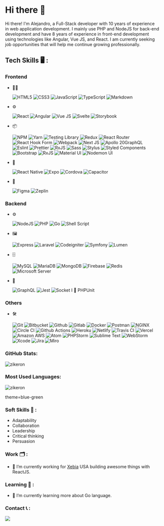 # Hi there 👋

Hi there! I'm Alejandro, a Full-Stack developer with 10 years of experience in web application development. I mainly use PHP and NodeJS for back-end development and have 8 years of experience in front-end development using technologies like Angular, Vue JS, and React. I am currently seeking job opportunities that will help me continue growing professionally.

## Tech Skills 🖥 :

### Frontend

- 💅🏽 
  <p>
    <img alt="HTML5" src="https://img.shields.io/badge/-HTML5-E34F26?style=for-the-badge&logo=html5&logoColor=white"/>
    <img alt="CSS3" src="https://img.shields.io/badge/-CSS3-1572B6?style=for-the-badge&logo=css3"/>
    <img alt="JavaScript" src="https://img.shields.io/badge/-JavaScript-black?style=for-the-badge&logo=javascript"/>
    <img alt="TypeScript" src="https://img.shields.io/badge/-TypeScript-007ACC?style=for-the-badge&logo=typescript&logoColor=white"/>
    <img alt="Markdown" src="https://img.shields.io/badge/Markdown-000000?style=for-the-badge&logo=markdown&logoColor=white"/>
  </p>

- ⚙️
  <p>
    <img alt="React" src="https://img.shields.io/badge/-React-black?style=for-the-badge&logo=react"/>
    <img alt="Angular" src="https://img.shields.io/badge/-Angular-DD0031?style=for-the-badge&logo=angular&logoColor=white"/>
    <img alt="Vue JS" src="https://img.shields.io/badge/Vue.js-35495E?style=for-the-badge&logo=vue.js&logoColor=4FC08D"/>
    <img alt="Svelte" src="https://img.shields.io/badge/svelte-%23f1413d.svg?style=for-the-badge&logo=svelte&logoColor=white"/>
    <img alt="Storybook" src="https://img.shields.io/badge/-Storybook-FF4785?style=for-the-badge&logo=storybook&logoColor=white"/>
  </p>

- 📦 
  <p>
    <img alt="NPM" src="https://img.shields.io/badge/NPM-%23CB3837.svg?style=for-the-badge&logo=npm&logoColor=white"/>
    <img alt="Yarn" src="https://img.shields.io/badge/yarn-%232C8EBB.svg?style=for-the-badge&logo=yarn&logoColor=white"/>
    <img alt="Testing Library" src="https://img.shields.io/badge/testing%20library-323330?style=for-the-badge&logo=testing-library&logoColor=red"/>
    <img alt="Redux" src="https://img.shields.io/badge/redux-%23593d88.svg?style=for-the-badge&logo=redux&logoColor=white"/>
    <img alt="React Router" src="https://img.shields.io/badge/React_Router-CA4245?style=for-the-badge&logo=react-router&logoColor=white"/>
    <img alt="React Hook Form" src="https://img.shields.io/badge/React%20Hook%20Form-%23EC5990.svg?style=for-the-badge&logo=reacthookform&logoColor=white"/>
    <img alt="Webpack" src="https://img.shields.io/badge/webpack-%238DD6F9.svg?style=for-the-badge&logo=webpack&logoColor=black" />
    <img alt="Next JS" src="https://img.shields.io/badge/nextjs-%23000000.svg?style=for-the-badge&logo=next.js&logoColor=white"/>
    <img alt="Apollo 20GraphQL" src="https://img.shields.io/badge/-Apollo%20GraphQL-311C87?style=for-the-badge&logo=apollo-graphql"/>
    <img alt="Eslint" src="https://img.shields.io/badge/eslint-3A33D1?style=for-the-badge&logo=eslint&logoColor=white"/>
    <img alt="Prettier" src="https://img.shields.io/badge/prettier-1A2C34?style=for-the-badge&logo=prettier&logoColor=F7BA3E"/>
    <img alt="RxJS" src="https://img.shields.io/badge/rxjs-%23B7178C.svg?style=for-the-badge&logo=reactivex&logoColor=white" />
    <img alt="Sass" src="https://img.shields.io/badge/Sass-CC6699?style=for-the-badge&logo=Sass&logoColor=white"/>
    <img alt="Stylus" src="https://img.shields.io/badge/stylus-hotpink.svg?style=for-the-badge&logo=stylus&logoColor=white"/>
    <img alt="Styled Components" src="https://img.shields.io/badge/styled--components-DB7093?style=for-the-badge&logo=styled-components&logoColor=white"/>
    <img alt="Bootstrap" src="https://img.shields.io/badge/-Bootstrap-563D7C?style=for-the-badge&logo=bootstrap"/>
    <img alt="RxJS" src="https://img.shields.io/badge/rxjs-%23B7178C.svg?style=for-the-badge&logo=reactivex&logoColor=white" />
    <img alt="Material UI" src="https://img.shields.io/badge/MUI-%230081CB.svg?style=for-the-badge&logo=mui&logoColor=white"/>
    <img alt="Nodemon UI" src="https://img.shields.io/badge/NODEMON-%23323330.svg?style=for-the-badge&logo=nodemon&logoColor=%BBDEAD"/>
  </p>
- 📱
  <p>
    <img alt="React Native" src="https://img.shields.io/badge/React_Native-20232A?style=for-the-badge&logo=react&logoColor=61DAFB"/>
    <img alt="Expo" src="https://img.shields.io/badge/expo-1C1E24?style=for-the-badge&logo=expo&logoColor=#D04A37"/>
    <img alt="Cordova" src="https://img.shields.io/badge/Apache%20Cordova-E8E8E8?style=for-the-badge&logo=apache-cordova&logoColor=black"/>
    <img alt="Capacitor" src="https://img.shields.io/badge/Capacitor-119EFF?style=for-the-badge&logo=capacitor&logoColor=white"/>
  </p>
- 🎨
  <p>
    <img alt="Figma" src="https://img.shields.io/badge/Figma-F24E1E?style=for-the-badge&logo=figma&logoColor=white"/>
    <img alt="Zeplin" src="https://img.shields.io/badge/Zeplin-F24E1E?style=for-the-badge&logo=zeplin&logoColor=white"/>
  </p>

### Backend

- ⚙️
  <p>
    <img alt="NodeJS" src="https://img.shields.io/badge/Node.js-43853D?style=for-the-badge&logo=node.js&logoColor=white"/>
    <img alt="PHP" src="https://img.shields.io/badge/php-%23777BB4.svg?style=for-the-badge&logo=php&logoColor=white"/>
    <img alt="Go" src="https://img.shields.io/badge/go-%2300ADD8.svg?style=for-the-badge&logo=go&logoColor=white"/>
    <img alt="Shell Script" src="https://img.shields.io/badge/Shell_Script-121011?style=for-the-badge&logo=gnu-bash&logoColor=white"/>
  </p>
- 🖼️
  <p>
    <img alt="Express" src="https://img.shields.io/badge/express-%23000000.svg?style=for-the-badge&logo=express&logoColor=white"/>
    <img alt="Laravel" src="https://img.shields.io/badge/laravel-%23FF2D20.svg?style=for-the-badge&logo=laravel&logoColor=white"/>
    <img alt="Codeigniter" src="https://img.shields.io/badge/codeigniter-EF4223?style=for-the-badge&logo=codeigniter&logoColor=white"/>
    <img alt="Symfony" src="https://img.shields.io/badge/symfony-%23000000.svg?style=for-the-badge&logo=symfony&logoColor=white"/>
    <img alt="Lumen" src="https://img.shields.io/badge/LUMEN-6.X-orange?style=for-the-badge"/>
  </p>
- 🗄️
  <p>
    <img alt="MySQL" src="https://img.shields.io/badge/MySQL-00000F?style=for-the-badge&logo=mysql&logoColor=white">
    <img alt="MariaDB" src="https://img.shields.io/badge/MariaDB-003545?style=for-the-badge&logo=mariadb&logoColor=white">
    <img alt="MongoDB" src="https://img.shields.io/badge/MongoDB-4EA94B?style=for-the-badge&logo=mongodb&logoColor=white">
    <img alt="Firebase" src="https://img.shields.io/badge/firebase-a08021?style=for-the-badge&logo=firebase&logoColor=ffcd34">
    <img alt="Redis" src="https://img.shields.io/badge/redis-%23DD0031.svg?&style=for-the-badge&logo=redis&logoColor=white">
    <img alt="Microsoft Server" src="https://img.shields.io/badge/Microsoft%20SQL%20Server-CC2927?style=for-the-badge&logo=microsoft%20sql%20server&logoColor=white">
  </p>
- 🧰 
  <p>
    <img alt="GraphQL" src="https://img.shields.io/badge/-GraphQL-E10098?style=for-the-badge&logo=graphql"/>
    <img alt="Jest" src="https://img.shields.io/badge/-jest-%23C21325?style=for-the-badge&logo=jest&logoColor=white"/>
    <img alt="Socket I" src="https://img.shields.io/badge/Socket.io-black?style=for-the-badge&logo=socket.io&badgeColor=010101"/>
    <span> 📝 PHPUnit </span>
  </p>

### Others
- 🛠️
  <p>
    <img alt="Git" src="https://img.shields.io/badge/GIT-E44C30?style=for-the-badge&logo=git&logoColor=white"/>
    <img alt="Bitbucket" src="https://img.shields.io/badge/bitbucket-%230047B3.svg?style=for-the-badge&logo=bitbucket&logoColor=white"/>
    <img alt="Github" src="https://img.shields.io/badge/github-%23121011.svg?style=for-the-badge&logo=github&logoColor=white"/>
    <img alt="Gitlab" src="https://img.shields.io/badge/gitlab-%23181717.svg?style=for-the-badge&logo=gitlab&logoColor=white"/>
    <img alt="Docker" src="https://img.shields.io/badge/Docker-2496ED?style=for-the-badge&logo=docker&logoColor=white"/>
    <img alt="Postman" src="https://img.shields.io/badge/Postman-FF6C37?style=for-the-badge&logo=postman&logoColor=white"/>
    <img alt="NGINX" src="https://img.shields.io/badge/nginx-%23009639.svg?style=for-the-badge&logo=nginx&logoColor=white"/>
    <img alt="Circle CI" src="https://img.shields.io/badge/circleci-343434?style=for-the-badge&logo=circleci&logoColor=white"/>
    <img alt="Github Actions" src="https://img.shields.io/badge/github%20actions-%232671E5.svg?style=for-the-badge&logo=githubactions&logoColor=white"/>
    <img alt="Heroku" src="https://img.shields.io/badge/Heroku-430098?style=for-the-badge&logo=heroku&logoColor=white"/>
    <img alt="Netlify" src="https://img.shields.io/badge/Netlify-00C7B7?style=for-the-badge&logo=netlify&logoColor=white"/>
    <img alt="Travis CI" src="https://img.shields.io/badge/travis_CI-3EAAAF?style=for-the-badge&logo=travisci&logoColor=white"/>
    <img alt="Vercel" src="https://img.shields.io/badge/Vercel-000000?style=for-the-badge&logo=vercel&logoColor=white">
    <img alt="Amazon AWS" src="https://img.shields.io/badge/Amazon_AWS-FF9900?style=for-the-badge&logo=amazonaws&logoColor=white">
    <img alt="Atom" src="https://img.shields.io/badge/Atom-66595C?style=for-the-badge&logo=Atom&logoColor=white">
    <img alt="PHPStorm" src="http://img.shields.io/badge/-PHPStorm-181717?style=for-the-badge&logo=phpstorm&logoColor=white">
    <img alt="Sublime Text" src="https://img.shields.io/badge/sublime_text-%23575757.svg?&style=for-the-badge&logo=sublime-text&logoColor=important">
    <img alt="WebStorm" src="https://img.shields.io/badge/WebStorm-000000?style=for-the-badge&logo=WebStorm&logoColor=white">
    <img alt="Xcode" src="https://img.shields.io/badge/Xcode-007ACC?style=for-the-badge&logo=Xcode&logoColor=white">
    <img alt="Jira" src="https://img.shields.io/badge/Jira-0052CC?style=for-the-badge&logo=Jira&logoColor=white">
    <img alt="Miro" src="https://img.shields.io/badge/Miro-050038?style=for-the-badge&logo=Miro&logoColor=white">
  </p>

### GitHub Stats:
<p>
  <img src="https://github-readme-stats.vercel.app/api?username=zikeron&show_icons=true&theme=gotham" alt="zikeron" />
</p>

### Most Used Languages:
<p>
<img src="https://github-readme-stats.vercel.app/api/top-langs/?username=zikeron&theme=gotham" alt="zikeron" />
</p>

theme=blue-green

### Soft Skills 👤 :

 - Adaptability 
 - Collaboration 
 - Leadership 
 - Critical thinking 
 - Persuasion

### Work 🗂 :

  - 🔭 I’m currently working for [Xebia](https://xebia.com/) USA building awesome things with ReactJS.

### Learning 📓 :
  - 🌱 I’m currently learning more about Go language.

### Contact 📞 :
<a href="https://www.linkedin.com/in/alejandro-cortez"><img src="https://img.shields.io/badge/linkedin-%230077B5.svg?style=for-the-badge&logo=linkedin&logoColor=white"></a> 
